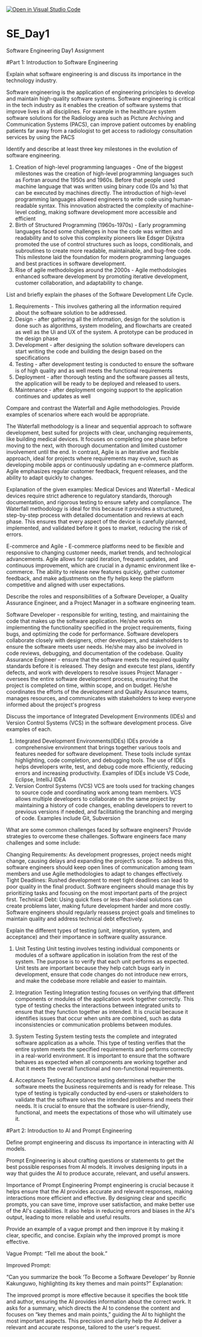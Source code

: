 [![Open in Visual Studio Code](https://classroom.github.com/assets/open-in-vscode-2e0aaae1b6195c2367325f4f02e2d04e9abb55f0b24a779b69b11b9e10269abc.svg)](https://classroom.github.com/online_ide?assignment_repo_id=15572928&assignment_repo_type=AssignmentRepo)
# SE_Day1
Software Engineering Day1 Assignment

#Part 1: Introduction to Software Engineering

Explain what software engineering is and discuss its importance in the technology industry.

Software engineering is the application of engineering principles to develop and maintain high-quality software systems. Software engineering is critical in the tech industry as it enables the creation of software systems that improve lives in all disciplines. For example in the healthcare system software solutions for the Radiology area such as Picture Archiving and Communication Systems (PACS), can improve patient outcomes by enabling patients far away from a radiologist to get access to radiology consultation services by using the PACS 

Identify and describe at least three key milestones in the evolution of software engineering.

1. Creation of high-level programming languages - One of the biggest milestones was the creation of high-level programming languages such as Fortran around the 1950s and 1960s. Before that people used machine language that was written using binary code (0s and 1s) that can be executed by machines directly. The introduction of high-level programming languages allowed engineers to write code using human-readable syntax. This innovation abstracted the complexity of machine-level coding, making software development more accessible and efficient
2. Birth of Structured Programming (1960s-1970s) - Early programming languages faced some challenges in how the code was written and readability and to solve this complexity pioneers like Edsger Dijkstra promoted the use of control structures such as loops, conditionals, and subroutines to create more readable, maintainable, and bug-free code. This milestone laid the foundation for modern programming languages and best practices in software development.
3. Rise of agile methodologies around the 2000s - Agile methodologies enhanced software development by promoting iterative development, customer collaboration, and adaptability to change.


List and briefly explain the phases of the Software Development Life Cycle.
1. Requirements - This involves gathering all the information required about the software solution to be addressed.
2. Design - after gathering all the information, design for the solution is done such as algorithms, system modeling, and flowcharts are created as well as the Ui and UX of the system. A prototype can be produced in the design phase
3. Development - after designing the solution software developers can start writing the code and building the design based on the specifications
4. Testing - after development testing is conducted to ensure the software is of high quality and as well meets the functional requirements
5. Deployment - after thorough testing and the software passes all tests, the application will be ready to be deployed and released to users.
6. Maintenance - after deployment ongoing support to the application continues and updates as well
   


Compare and contrast the Waterfall and Agile methodologies. Provide examples of scenarios where each would be appropriate.

The Waterfall methodology is a linear and sequential approach to software development, best suited for projects with clear, unchanging requirements, like building medical devices. It focuses on completing one phase before moving to the next, with thorough documentation and limited customer involvement until the end. In contrast, Agile is an iterative and flexible approach, ideal for projects where requirements may evolve, such as developing mobile apps or continuously updating an e-commerce platform. Agile emphasizes regular customer feedback, frequent releases, and the ability to adapt quickly to changes.

Explanation of the given examples:
Medical Devices and Waterfall - Medical devices require strict adherence to regulatory standards, thorough documentation, and rigorous testing to ensure safety and compliance. The Waterfall methodology is ideal for this because it provides a structured, step-by-step process with detailed documentation and reviews at each phase. This ensures that every aspect of the device is carefully planned, implemented, and validated before it goes to market, reducing the risk of errors.

E-commerce and Agile - E-commerce platforms need to be flexible and responsive to changing customer needs, market trends, and technological advancements. Agile allows for rapid iteration, frequent updates, and continuous improvement, which are crucial in a dynamic environment like e-commerce. The ability to release new features quickly, gather customer feedback, and make adjustments on the fly helps keep the platform competitive and aligned with user expectations.



Describe the roles and responsibilities of a Software Developer, a Quality Assurance Engineer, and a Project Manager in a software engineering team.

Software Developer - responsible for writing, testing, and maintaining the code that makes up the software application. He/she works on implementing the functionality specified in the project requirements, fixing bugs, and optimizing the code for performance. Software developers collaborate closely with designers, other developers, and stakeholders to ensure the software meets user needs.   He/she may also be involved in code reviews, debugging, and documentation of the codebase.
Quality Assurance Engineer - ensure that the software meets the required quality standards before it is released. They design and execute test plans, identify defects, and work with developers to resolve issues
Project Manager - oversees the entire software development process, ensuring that the project is completed on time, within scope, and on budget. He/she coordinates the efforts of the development and Quality Assurance teams, manages resources, and communicates with stakeholders to keep everyone informed about the project's progress

Discuss the importance of Integrated Development Environments (IDEs) and Version Control Systems (VCS) in the software development process. Give examples of each.
1. Integrated Development Environments(IDEs)
   IDEs provide a comprehensive environment that brings together various tools and features needed for software development. These tools include syntax highlighting, code       completion, and debugging tools. The use of IDEs helps developers write, test, and debug code more efficiently, reducing errors and increasing productivity. Examples of IDEs     include VS Code, Eclipse, IntelliJ IDEA
2. Version Control Systems (VCS)
   VCS are tools used for tracking changes to source code and coordinating work among team members. VCS allows multiple developers to collaborate on the same project by          maintaining a history of code changes, enabling developers to revert to previous versions if needed, and facilitating the branching and merging of code. Examples include     Git, Subversion

What are some common challenges faced by software engineers? Provide strategies to overcome these challenges.
Software engineers face many challenges and some include: 

Changing Requirements: As development progresses, project needs might change, causing delays and expanding the project’s scope. To address this, software engineers should keep open lines of communication among team members and use Agile methodologies to adapt to changes effectively.
Tight Deadlines: Rushed development to meet tight deadlines can lead to poor quality in the final product. Software engineers should manage this by prioritizing tasks and focusing on the most important parts of the project first.
Technical Debt: Using quick fixes or less-than-ideal solutions can create problems later, making future development harder and more costly. Software engineers should regularly reassess project goals and timelines to maintain quality and address technical debt effectively.

Explain the different types of testing (unit, integration, system, and acceptance) and their importance in software quality assurance.

1. Unit Testing
   Unit testing involves testing individual components or modules of a software application in isolation from the rest of the system. The purpose is to verify that each unit   performs as expected. Unit tests are important because they help catch bugs early in development, ensure that code changes do not introduce new errors, and make the          codebase more reliable and easier to maintain.

2. Integration Testing
   Integration testing focuses on verifying that different components or modules of the application work together correctly. This type of testing checks the interactions       between integrated units to ensure that they function together as intended. It is crucial because it identifies issues that occur when units are combined, such as data       inconsistencies or communication problems between modules.

3. System Testing
   System testing tests the complete and integrated software application as a whole. This type of testing verifies that the entire system meets the specified requirements       and performs correctly in a real-world environment. It is important to ensure that the software behaves as expected when all components are working together and that         it meets the overall functional and non-functional requirements.

4. Acceptance Testing
   Acceptance testing determines whether the software meets the business requirements and is ready for release. This type of testing is typically conducted by end-users or      stakeholders to validate that the software solves the intended problems and meets their needs. It is crucial to ensure that the software is user-friendly, functional,        and meets the expectations of those who will ultimately use it.

#Part 2: Introduction to AI and Prompt Engineering


Define prompt engineering and discuss its importance in interacting with AI models.

Prompt Engineering is about crafting questions or statements to get the best possible responses from AI models. It involves designing inputs in a way that guides the AI to produce accurate, relevant, and useful answers.

Importance of Prompt Engineering
Prompt engineering is crucial because it helps ensure that the AI provides accurate and relevant responses, making interactions more efficient and effective. By designing clear and specific prompts, you can save time, improve user satisfaction, and make better use of the AI's capabilities. It also helps in reducing errors and biases in the AI's output, leading to more reliable and useful results.

Provide an example of a vague prompt and then improve it by making it clear, specific, and concise. Explain why the improved prompt is more effective.

Vague Prompt:
“Tell me about the book.”

Improved Prompt:

“Can you summarize the book ‘To Become a Software Developer’ by Ronnie Kakunguwo, highlighting its key themes and main points?”
Explanation:

The improved prompt is more effective because it specifies the book title and author, ensuring the AI provides information about the correct work. It asks for a summary, which directs the AI to condense the content and focuses on “key themes and main points,” guiding the AI to highlight the most important aspects. This precision and clarity help the AI deliver a relevant and accurate response, tailored to the user's request.
